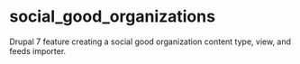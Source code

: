 social_good_organizations
=========================

Drupal 7 feature creating a social good organization content type, view, and feeds importer.
